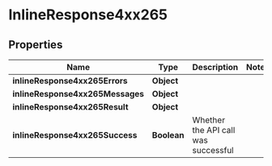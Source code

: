 # InlineResponse4xx265

## Properties
Name | Type | Description | Notes
------------ | ------------- | ------------- | -------------
**inlineResponse4xx265Errors** | **Object** |  | 
**inlineResponse4xx265Messages** | **Object** |  | 
**inlineResponse4xx265Result** | **Object** |  | 
**inlineResponse4xx265Success** | **Boolean** | Whether the API call was successful | 

